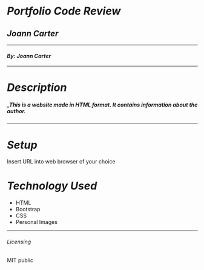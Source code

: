 # _Portfolio Code Review_

## _Joann Carter_
****************
#### _By: Joann Carter_
***************
# _Description_

##### _This is a website made in HTML format. It contains information about the author.

*****************
# _Setup_

Insert URL into web browser of your choice

# _Technology Used_

* HTML
* Bootstrap
* CSS
* Personal Images
*******

###### _Licensing_
 MIT public
